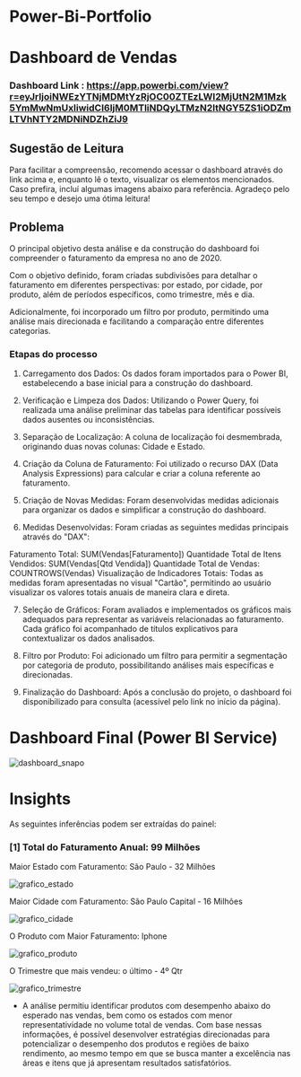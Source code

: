 # Power-Bi-Portfolio

# Dashboard de Vendas

### Dashboard Link : https://app.powerbi.com/view?r=eyJrIjoiNWEzYTNjMDMtYzRjOC00ZTEzLWI2MjUtN2M1Mzk5YmMwNmUxIiwidCI6IjM0MTliNDQyLTMzN2ItNGY5ZS1iODZmLTVhNTY2MDNiNDZhZiJ9


## Sugestão de Leitura

Para facilitar a compreensão, recomendo acessar o dashboard através do link acima e, enquanto lê o texto, visualizar os elementos mencionados. Caso prefira, incluí algumas imagens abaixo para referência. Agradeço pelo seu tempo e desejo uma ótima leitura!


## Problema

O principal objetivo desta análise e da construção do dashboard foi compreender o faturamento da empresa no ano de 2020.

Com o objetivo definido, foram criadas subdivisões para detalhar o faturamento em diferentes perspectivas: por estado, por cidade, por produto, além de períodos específicos, como trimestre, mês e dia.

Adicionalmente, foi incorporado um filtro por produto, permitindo uma análise mais direcionada e facilitando a comparação entre diferentes categorias.


### Etapas do processo

1) Carregamento dos Dados: Os dados foram importados para o Power BI, estabelecendo a base inicial para a construção do dashboard.

2) Verificação e Limpeza dos Dados: Utilizando o Power Query, foi realizada uma análise preliminar das tabelas para identificar possíveis dados ausentes ou inconsistências.

3) Separação de Localização: A coluna de localização foi desmembrada, originando duas novas colunas: Cidade e Estado.

4) Criação da Coluna de Faturamento: Foi utilizado o recurso DAX (Data Analysis Expressions) para calcular e criar a coluna referente ao faturamento.

5) Criação de Novas Medidas: Foram desenvolvidas medidas adicionais para organizar os dados e simplificar a construção do dashboard.

6) Medidas Desenvolvidas: Foram criadas as seguintes medidas principais através do "DAX":

Faturamento Total: SUM(Vendas[Faturamento])
Quantidade Total de Itens Vendidos: SUM(Vendas[Qtd Vendida])
Quantidade Total de Vendas: COUNTROWS(Vendas)
Visualização de Indicadores Totais: Todas as medidas foram apresentadas no visual "Cartão", permitindo ao usuário visualizar os valores totais anuais de maneira clara e direta.

7) Seleção de Gráficos: Foram avaliados e implementados os gráficos mais adequados para representar as variáveis relacionadas ao faturamento. Cada gráfico foi acompanhado de títulos explicativos para contextualizar os dados analisados.

8) Filtro por Produto: Foi adicionado um filtro para permitir a segmentação por categoria de produto, possibilitando análises mais específicas e direcionadas.

9) Finalização do Dashboard: Após a conclusão do projeto, o dashboard foi disponibilizado para consulta (acessível pelo link no início da página).
  

# Dashboard Final (Power BI Service)

![dashboard_snapo](https://github.com/user-attachments/assets/c33a575b-a843-4fd3-9843-b9abd983d5b3)

 
# Insights

As seguintes inferências podem ser extraídas do painel:

### [1] Total do Faturamento Anual: 99 Milhões

   Maior Estado com Faturamento: São Paulo - 32 Milhões       
   
![grafico_estado](https://github.com/user-attachments/assets/f9597b70-d08f-47a9-93fc-3b7be832e665)


   Maior Cidade com Faturamento: São Paulo Capital - 16 Milhões

![grafico_cidade](https://github.com/user-attachments/assets/9afdbc2f-7789-4d94-81ad-86dddb31be67)


   O Produto com Maior Faturamento: Iphone
   
![grafico_produto](https://github.com/user-attachments/assets/6c2fef7c-ad73-4bae-be5b-945272857351)


   O Trimestre que mais vendeu: o último - 4º Qtr
   
![grafico_trimestre](https://github.com/user-attachments/assets/ca9c77ac-b7d2-4420-beac-de9d93dfea11)



   - A análise permitiu identificar produtos com desempenho abaixo do esperado nas vendas, bem como os estados com menor representatividade no volume total de vendas. Com base nessas informações, é possível desenvolver estratégias direcionadas para potencializar o desempenho dos produtos e regiões de baixo rendimento, ao mesmo tempo em que se busca manter a excelência nas áreas e itens que já apresentam resultados satisfatórios.
